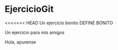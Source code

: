 # EjercicioGit
<<<<<<< HEAD
Un ejercicio bonito
DEFINE BONITO

Un ejercicio para mis amigos

Hola, apurense 